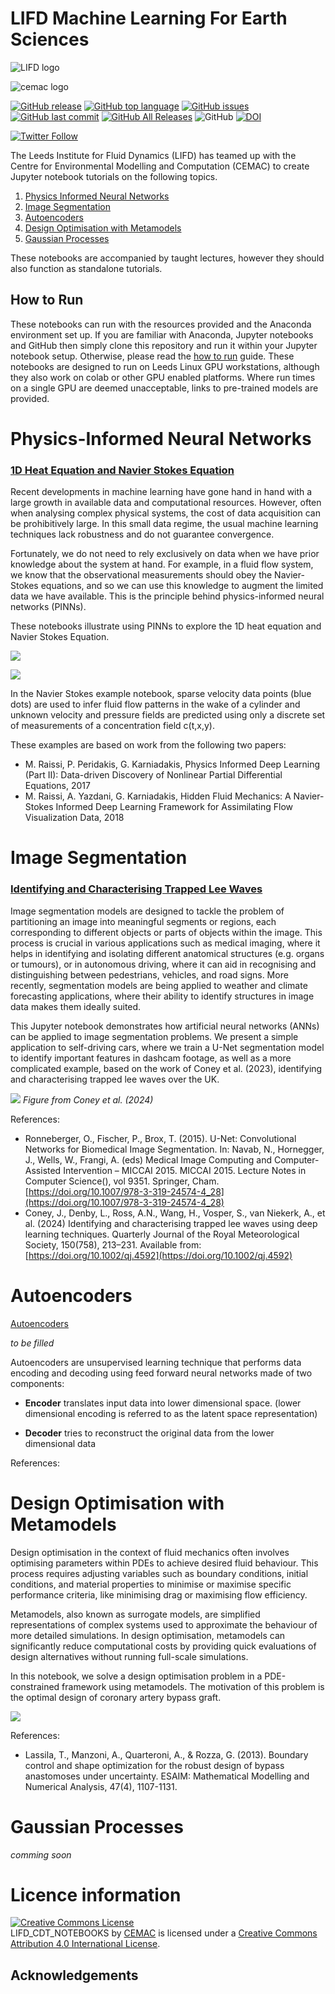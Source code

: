 # LIFD Machine Learning For Earth Sciences


![LIFD logo](https://raw.githubusercontent.com/cemac/LIFD_ENV_ML_NOTEBOOKS/main/images/LIFDlogo.png)

![cemac logo](https://raw.githubusercontent.com/cemac/cemac_generic/master/Images/cemac.png)


 [![GitHub release](https://img.shields.io/github/release/cemac/LIFD_ENV_ML_NOTEBOOKS.svg)](https://github.com/cemac/LIFD_ENV_ML_NOTEBOOKS/releases) [![GitHub top language](https://img.shields.io/github/languages/top/cemac/LIFD_ENV_ML_NOTEBOOKS.svg)](https://github.com/cemac/LIFD_ENV_ML_NOTEBOOKS) [![GitHub issues](https://img.shields.io/github/issues/cemac/LIFD_ENV_ML_NOTEBOOKS.svg)](https://github.com/cemac/LIFD_ENV_ML_NOTEBOOKS/issues) [![GitHub last commit](https://img.shields.io/github/last-commit/cemac/LIFD_ENV_ML_NOTEBOOKS.svg)](https://github.com/cemac/LIFD_ENV_ML_NOTEBOOKS/commits/master) [![GitHub All Releases](https://img.shields.io/github/downloads/cemac/LIFD_ENV_ML_NOTEBOOKS/total.svg)](https://github.com/cemac/LIFD_ENV_ML_NOTEBOOKS/releases) ![GitHub](https://img.shields.io/github/license/cemac/LIFD_ENV_ML_NOTEBOOKS.svg) [![DOI](https://zenodo.org/badge/366734586.svg)](https://zenodo.org/badge/latestdoi/366734586)




[![Twitter Follow](https://img.shields.io/twitter/follow/FluidsLeeds.svg?style=social&label=Follow)](https://twitter.com/FluidsLeeds)

The Leeds Institute for Fluid Dynamics (LIFD) has teamed up with the Centre for Environmental Modelling and Computation (CEMAC) to create Jupyter notebook tutorials on the following topics.

1. [Physics Informed Neural Networks](#Physics-Informed-Neural-Networks)
2. [Image Segmentation](#Image-Segmentation)
3. [Autoencoders](#Auto-Encoders)
4. [Design Optimisation with Metamodels](#Design-Optimisation-with-Metamodels)
5. [Gaussian Processes](#Gaussian-Processes)

These notebooks are accompanied by taught lectures, however they should also function as standalone tutorials.

## How to Run

These notebooks can run with the resources provided and the Anaconda environment set up. If you are familiar with Anaconda, Jupyter notebooks and GitHub then simply clone this repository and run it within your Jupyter notebook setup. Otherwise, please read the [how to run](howtorun.md) guide. These notebooks are designed to run on Leeds Linux GPU workstations, although they also work on colab or other GPU enabled platforms. Where run times on a single GPU are deemed unacceptable, links to pre-trained models are provided.

# Physics-Informed Neural Networks

### [1D Heat Equation and Navier Stokes Equation](https://github.com/cemac/LIFD_Torch_PINNS)

Recent developments in machine learning have gone hand in hand with a large growth in available data and computational resources. However, often when analysing complex physical systems, the cost of data acquisition can be prohibitively large. In this small data regime, the usual machine learning techniques lack robustness and do not guarantee convergence.

Fortunately, we do not need to rely exclusively on data when we have prior knowledge about the system at hand. For example, in a fluid flow system, we know that the observational measurements should obey the Navier-Stokes equations, and so we can use this knowledge to augment the limited data we have available. This is the principle behind physics-informed neural networks (PINNs).

These notebooks illustrate using PINNs to explore the 1D heat equation and Navier Stokes Equation.  

![](https://raw.githubusercontent.com/cemac/LIFD_Physics_Informed_Neural_Networks/main/PINNs_1DHeatEquationExample_files/PINNs_1DHeatEquationExample_49_1.png)

![](https://raw.githubusercontent.com/cemac/LIFD_Physics_Informed_Neural_Networks/main/PINNs_NavierStokes_example_files/PINNs_NavierStokes_example_53_2.png)

In the Navier Stokes example notebook, sparse velocity data points (blue dots) are used to infer fluid flow patterns in the wake of a cylinder and unknown velocity and pressure fields are predicted using only a discrete set of measurements of a concentration field c(t,x,y).

These examples are based on work from the following two papers:
* M. Raissi, P. Peridakis, G. Karniadakis, Physics Informed Deep Learning (Part II): Data-driven Discovery of Nonlinear Partial Differential Equations, 2017
* M. Raissi, A. Yazdani, G. Karniadakis, Hidden Fluid Mechanics: A Navier-Stokes Informed Deep Learning Framework for Assimilating Flow Visualization Data, 2018

# Image Segmentation

### [Identifying and Characterising Trapped Lee Waves](https://github.com/cemac/LIFD_ImageSegmentation)

Image segmentation models are designed to tackle the problem of partitioning an image into meaningful segments or regions, each corresponding to different objects or parts of objects within the image. This process is crucial in various applications such as medical imaging, where it helps in identifying and isolating different anatomical structures (e.g. organs or tumours), or in autonomous driving, where it can aid in recognising and distinguishing between pedestrians, vehicles, and road signs. More recently, segmentation models are being applied to weather and climate forecasting applications, where their ability to identify structures in image data makes them ideally suited.

This Jupyter notebook demonstrates how artificial neural networks (ANNs) can be applied to image segmentation problems. We present a simple application to self-driving cars, where we train a U-Net segmentation model to identify important features in dashcam footage, as well as a more complicated example, based on the work of Coney et al. (2023), identifying and characterising trapped lee waves over the UK.

![](assets/qj4592-fig-0008-m.jpg)
*Figure from Coney et al. (2024)*

References:

* Ronneberger, O., Fischer, P., Brox, T. (2015). U-Net: Convolutional Networks for Biomedical Image Segmentation. In: Navab, N., Hornegger, J., Wells, W., Frangi, A. (eds) Medical Image Computing and Computer-Assisted Intervention – MICCAI 2015. MICCAI 2015. Lecture Notes in Computer Science(), vol 9351. Springer, Cham. [https://doi.org/10.1007/978-3-319-24574-4_28](https://doi.org/10.1007/978-3-319-24574-4_28)
*  Coney, J., Denby, L., Ross, A.N., Wang, H., Vosper, S., van Niekerk, A., et al. (2024) Identifying and characterising trapped lee waves using deep learning techniques. Quarterly Journal of the Royal Meteorological Society, 150(758), 213–231. Available from: [https://doi.org/10.1002/qj.4592](https://doi.org/10.1002/qj.4592)
  
# Autoencoders

[Autoencoders](https://github.com/cemac/LIFD_TorchAutoEncoders)

*to be filled*

Autoencoders are unsupervised learning technique that performs data encoding and decoding using feed forward neural networks made of two components:

* **Encoder** translates input data into lower dimensional space. (lower dimensional encoding is referred to as the latent space representation) 	 

* **Decoder** tries to reconstruct the original 	data from the lower dimensional data 	 

References:

# Design Optimisation with Metamodels

Design optimisation in the context of fluid mechanics often involves optimising parameters within PDEs to achieve desired fluid behaviour. This process requires adjusting variables such as boundary conditions, initial conditions, and material properties to minimise or maximise specific performance criteria, like minimising drag or maximising flow efficiency.

Metamodels, also known as surrogate models, are simplified representations of complex systems used to approximate the behaviour of more detailed simulations. In design optimisation, metamodels can significantly reduce computational costs by providing quick evaluations of design alternatives without running full-scale simulations.

In this notebook, we solve a design optimisation problem in a PDE-constrained framework using metamodels. The motivation of this problem is the optimal design of coronary artery bypass graft.

![](assets/bypass.png)

References:

* Lassila, T., Manzoni, A., Quarteroni, A., & Rozza, G. (2013). Boundary control and shape optimization for the robust design of bypass anastomoses under uncertainty. ESAIM: Mathematical Modelling and Numerical Analysis, 47(4), 1107-1131.

# Gaussian Processes

*comming soon*


# Licence information #

<a rel="license" href="http://creativecommons.org/licenses/by/4.0/"><img alt="Creative Commons License" style="border-width:0" src="https://i.creativecommons.org/l/by/4.0/88x31.png" /></a><br /><span xmlns:dct="http://purl.org/dc/terms/" property="dct:title">LIFD_CDT_NOTEBOOKS</span> by <a xmlns:cc="http://creativecommons.org/ns#" href="http://cemac.leeds.ac.uk/" property="cc:attributionName" rel="cc:attributionURL">CEMAC</a> is licensed under a <a rel="license" href="http://creativecommons.org/licenses/by/4.0/">Creative Commons Attribution 4.0 International License</a>.

## Acknowledgements
